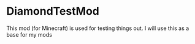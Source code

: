 # DiamondTestMod
This mod (for Minecraft) is used for testing things out. I will use this as a base for my mods
